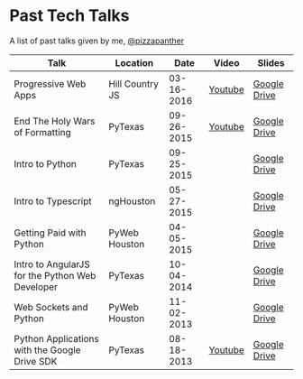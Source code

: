 # Past Tech Talks

A list of past talks given by me, [@pizzapanther](https://twitter.com/pizzapanther)

|Talk|Location|Date|Video|Slides|
|---|---|---|---|---|
|Progressive Web Apps|Hill Country JS|03-16-2016|[Youtube](https://youtu.be/7gkXoMjFpl8?t=47m7s)|[Google Drive](https://drive.google.com/open?id=14m6H_dWDzd7A-bPtYGZbHvPZf0o21XLQw4U0NYBEyIY)|
|End The Holy Wars of Formatting|PyTexas|09-26-2015|[Youtube](https://www.youtube.com/watch?v=rDyAIoHDNkU)|[Google Drive](https://drive.google.com/open?id=1sKy1_EZ1P19t6BWpir_6MxvzgGNVvQoKfTkGmreMXdo)|
|Intro to Python|PyTexas|09-25-2015||[Google Drive](https://drive.google.com/open?id=1AJTUqF9ybPDDiQlVYh_opJw3pYfcJktn58ezK9c46KM)|
|Intro to Typescript|ngHouston|05-27-2015||[Google Drive](https://drive.google.com/open?id=1XBtg66IORRoflsQq9MFk09U6EZ47hFbxkKOZ6gqsSsk)|
|Getting Paid with Python|PyWeb Houston|04-05-2015||[Google Drive](https://drive.google.com/open?id=105g80on4p2_yETqZWRDie4G93Ge5rXWQHIhUAPoMkd0)|
|Intro to AngularJS for the Python Web Developer|PyTexas|10-04-2014||[Google Drive](https://drive.google.com/open?id=1tQVFq7hsHS8Y-jWO8R9sBojIq2T6z_zH4bmjQK87X7Y)|
|Web Sockets and Python|PyWeb Houston|11-02-2013||[Google Drive](https://drive.google.com/open?id=19mB4RKbkCOLyrw97qG-4CoH7SONA6fVT8pfcacvbYEk)|
|Python Applications with the Google Drive SDK|PyTexas|08-18-2013|[Youtube](https://www.youtube.com/watch?v=YsWslJVoUfM)|[Google Drive](https://drive.google.com/open?id=1bbjKd78KACWNtnrGVNRU9qFSJwBXbf1EYokqueesw5U)|
